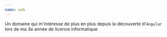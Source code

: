 ```yaml
---
name: web
---
```


Un domaine qui m'intéresse de plus en plus depuis la découverte d'``Angular`` lors de ma 3e année de licence informatique